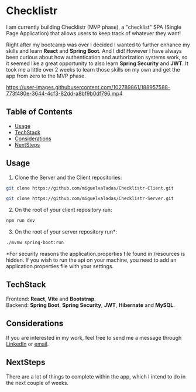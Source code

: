 # Checklistr 

I am currently building Checklistr (MVP phase), a "checklist" SPA (Single Page Application) that allows users to keep track of whatever they want!

Right after my bootcamp was over I decided I wanted to further enhance my skills and learn <b>React</b> and <b>Spring Boot</b>. And I did! However I have always been curious about how authentication and authorization systems work, so it seemed like a great opportunity to also learn <b>Spring Security</b> and <b>JWT</b>. It took me a little over 2 weeks to learn those skills on my own and get the app from zero to the MVP phase.

https://user-images.githubusercontent.com/102789861/188957588-773f480e-3644-4cf3-82dd-a8bf9b0df796.mp4

## Table of Contents
- [Usage](#usage)
- [TechStack](#techstack)
- [Considerations](#considerations)
- [NextSteps](#nextsteps)

## Usage

1. Clone the Server and the Client repositories:

```sh
git clone https://github.com/miguelvaladas/Checklistr-Client.git
```

```sh
git clone https://github.com/miguelvaladas/Checklistr-Server.git
```

2. On the root of your client repository run:
```sh
npm run dev
```

3. On the root of your server repository run*: 
```sh
./mvnw spring-boot:run
```

*For security reasons the application.properties file found in /resources is hidden. If you wish to run the api on your machine, you need to add an application.properties file with your settings.

## TechStack
Frontend: <b>React</b>, <b>Vite</b> and <b>Bootstrap</b>.</br>
Backend: <b>Spring Boot</b>, <b>Spring Security</b>, <b>JWT</b>, <b>Hibernate</b> and <b>MySQL</b>.

## Considerations
If you are interested in my work, feel free to send me a message through <a href="https://www.linkedin.com/in/miguel-valadas/">LinkedIn</a> or <a href="mailto:airesvaladas@gmail.com">email</a>.

## NextSteps
There are a lot of things to complete within the app, which I intend to do in the next couple of weeks.
